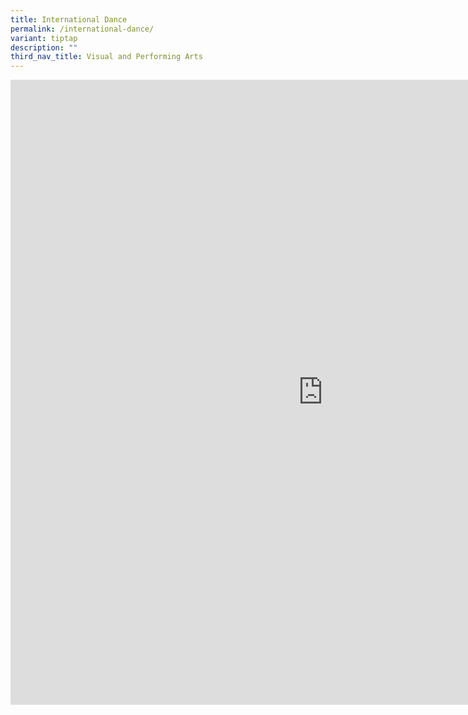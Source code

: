 ```yaml
---
title: International Dance
permalink: /international-dance/
variant: tiptap
description: ""
third_nav_title: Visual and Performing Arts
---
```

<div class="iframe-wrapper">
<iframe height="1000" width="1000" allowfullscreen="true" frameborder="0" src="https://docs.google.com/document/d/e/2PACX-1vRd_fz5ElVtFabCqABhsKE947yjfoIgWZ4WD2q2sXlen5Wwl048p36SHH_g8MMiVd2IzJnvA9Gs8Dhl/pub?embedded=true"></iframe>
</div>
<p></p>